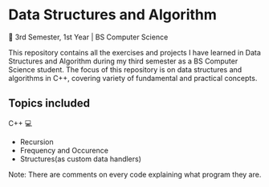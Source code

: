# Data Structures and Algorithm
📌 3rd Semester, 1st Year | BS Computer Science

This repository contains all the exercises and projects I have learned in Data Structures and Algorithm during my third semester as a BS Computer Science student. The focus of this repository is on data structures and algorithms in C++, covering variety of fundamental and practical concepts.

## Topics included
C++ 💻
- Recursion
- Frequency and Occurence
- Structures(as custom data handlers)

Note: There are comments on every code explaining what program they are.
